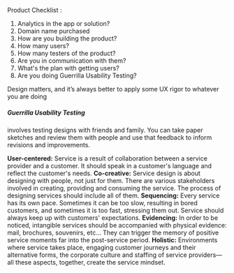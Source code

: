 Product Checklist
:
 1. Analytics in the app or solution?
 2. Domain name purchased
 3. How are you building the product?
 4. How many users?
 5. How many testers of the product?
 6. Are you in communication with them?
 7. What's the plan with getting users?
 8. Are you doing Guerrilla Usability Testing?

 Design matters, and it’s always better to apply some UX rigor to whatever you are doing

 ##### Guerrilla Usability Testing
   involves testing designs with friends and family. You can take paper sketches and review them with people and use that feedback to inform revisions and improvements.

 **User-centered:** Service is a result of collaboration between a service provider and a customer. It should speak in a customer's language and reflect the customer's needs.
 **Co-creative:** Service design is about designing with people, not just for them. There are various stakeholders involved in creating, providing and consuming the service. The process of designing services should include all of them.
 **Sequencing:** Every service has its own pace. Sometimes it can be too slow, resulting in bored customers, and sometimes it is too fast, stressing them out. Service should always keep up with customers' expectations.
 **Evidencing:** In order to be noticed, intangible services should be accompanied with physical evidence: mail, brochures, souvenirs, etc... They can trigger the memory of positive service moments far into the post-service period.
 **Holistic:** Environments where service takes place, engaging customer journeys and their alternative forms, the corporate culture and staffing of service providers—all these aspects, together, create the service mindset.
